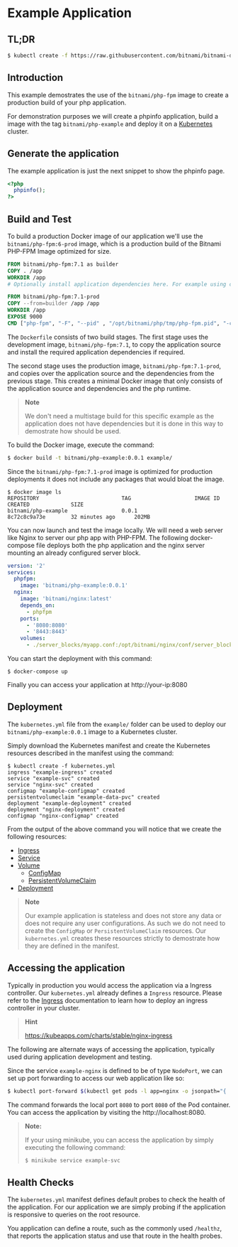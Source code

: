 # Example Application

## TL;DR

```bash
$ kubectl create -f https://raw.githubusercontent.com/bitnami/bitnami-docker-php-fpm/master/example/kubernetes.yml
```

## Introduction

This example demostrates the use of the `bitnami/php-fpm` image to create a production build of your php application.

For demonstration purposes we will create a phpinfo application, build a image with the tag `bitnami/php-example` and deploy it on a [Kubernetes](https://kubernetes.io) cluster.

## Generate the application

The example application is just the next snippet to show the phpinfo page.

```php
<?php
  phpinfo();
?>
```

## Build and Test

To build a production Docker image of our application we'll use the `bitnami/php-fpm:6-prod` image, which is a production build of the Bitnami PHP-FPM Image optimized for size.

```dockerfile
FROM bitnami/php-fpm:7.1 as builder
COPY . /app
WORKDIR /app
# Optionally install application dependencies here. For example using composer.

FROM bitnami/php-fpm:7.1-prod
COPY --from=builder /app /app
WORKDIR /app
EXPOSE 9000
CMD ["php-fpm", "-F", "--pid" , "/opt/bitnami/php/tmp/php-fpm.pid", "-c", "/opt/bitnami/php/conf/php-fpm.conf"]
```

The `Dockerfile` consists of two build stages. The first stage uses the development image, `bitnami/php-fpm:7.1`, to copy the application source and install the required application dependencies if required.

The second stage uses the production image, `bitnami/php-fpm:7.1-prod`, and copies over the application source and the dependencies from the previous stage. This creates a minimal Docker image that only consists of the application source and dependencies and the php runtime.

> **Note**
>
> We don't need a multistage build for this specific example as the application does not have dependencies but it is done in this way to demostrate how should be used.


To build the Docker image, execute the command:

```bash
$ docker build -t bitnami/php-example:0.0.1 example/
```

Since the `bitnami/php-fpm:7.1-prod` image is optimized for production deployments it does not include any packages that would bloat the image.

```console
$ docker image ls
REPOSITORY                          TAG                    IMAGE ID            CREATED             SIZE
bitnami/php-example                 0.0.1                  8c72c8c9a73e        32 minutes ago      202MB
```

You can now launch and test the image locally. We will need a web server like Nginx to server our php app with PHP-FPM. The following docker-compose file deploys both the php application and the nginx server mounting an already configured server block.


```yaml
version: '2'
services:
  phpfpm:
    image: 'bitnami/php-example:0.0.1'
  nginx:
    image: 'bitnami/nginx:latest'
    depends_on:
      - phpfpm
    ports:
      - '8080:8080'
      - '8443:8443'
    volumes:
      - ./server_blocks/myapp.conf:/opt/bitnami/nginx/conf/server_blocks/myapp.conf
```
You can start the deployment with this command:

```
$ docker-compose up
```

Finally you can access your application at http://your-ip:8080

## Deployment

The `kubernetes.yml` file from the `example/` folder can be used to deploy our `bitnami/php-example:0.0.1` image to a Kubernetes cluster.

Simply download the Kubernetes manifest and create the Kubernetes resources described in the manifest using the command:

```console
$ kubectl create -f kubernetes.yml
ingress "example-ingress" created
service "example-svc" created
service "nginx-svc" created
configmap "example-configmap" created
persistentvolumeclaim "example-data-pvc" created
deployment "example-deployment" created
deployment "nginx-deployment" created
configmap "nginx-configmap" created
```

From the output of the above command you will notice that we create the following resources:

 - [Ingress](https://kubernetes.io/docs/concepts/services-networking/ingress/)
 - [Service](https://kubernetes.io/docs/concepts/services-networking/service/)
 - [Volume](https://kubernetes.io/docs/concepts/storage/volumes/)
    + [ConfigMap](https://kubernetes.io/docs/concepts/storage/volumes/#projected)
    + [PersistentVolumeClaim](https://kubernetes.io/docs/concepts/storage/volumes/#persistentvolumeclaim)
 - [Deployment](https://kubernetes.io/docs/concepts/workloads/controllers/deployment/)

> **Note**
>
> Our example application is stateless and does not store any data or does not require any user configurations. As such we do not need to create the `ConfigMap` or `PersistentVolumeClaim` resources. Our `kubernetes.yml` creates these resources strictly to demostrate how they are defined in the manifest.

## Accessing the application

Typically in production you would access the application via a Ingress controller. Our `kubernetes.yml` already defines a `Ingress` resource. Please refer to the [Ingress](https://kubernetes.io/docs/concepts/services-networking/ingress/) documentation to learn how to deploy an ingress controller in your cluster.

> **Hint**
>
> https://kubeapps.com/charts/stable/nginx-ingress

The following are alternate ways of accessing the application, typically used during application development and testing.

Since the service `example-nginx` is defined to be of type `NodePort`, we can set up port forwarding to access our web application like so:

```bash
$ kubectl port-forward $(kubectl get pods -l app=nginx -o jsonpath="{ .items[0].metadata.name }") 8080:8080
```

The command forwards the local port `8080` to port `8080` of the Pod container. You can access the application by visiting the http://localhost:8080.

> **Note:**
>
> If your using minikube, you can access the application by simply executing the following command:
>
> ```bash
> $ minikube service example-svc
> ```

## Health Checks

The `kubernetes.yml` manifest defines default probes to check the health of the application. For our application we are simply probing if the application is responsive to queries on the root resource.

You application can define a route, such as the commonly used `/healthz`, that reports the application status and use that route in the health probes.
